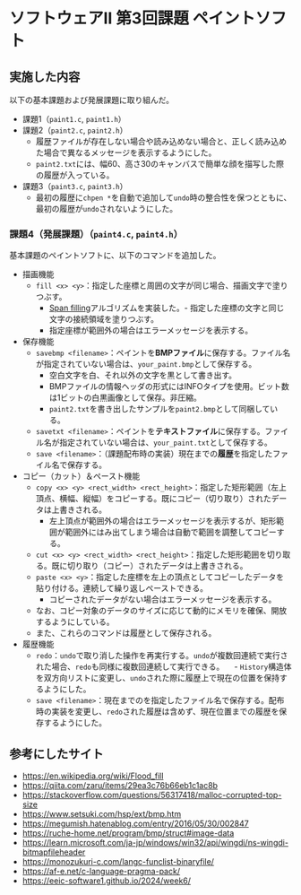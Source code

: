 # ソフトウェアII 第3回課題 ペイントソフト

## 実施した内容

以下の基本課題および発展課題に取り組んだ。

- 課題1（`paint1.c`, `paint1.h`）
- 課題2（`paint2.c`, `paint2.h`）
  - 履歴ファイルが存在しない場合や読み込めない場合と、正しく読み込めた場合で異なるメッセージを表示するようにした。
  - `paint2.txt`には、幅60、高さ30のキャンバスで簡単な顔を描写した際の履歴が入っている。
- 課題3（`paint3.c`, `paint3.h`）
  - 最初の履歴に`chpen *`を自動で追加して`undo`時の整合性を保つとともに、最初の履歴が`undo`されないようにした。

### 課題4（発展課題）（`paint4.c`, `paint4.h`）

基本課題のペイントソフトに、以下のコマンドを追加した。

- 描画機能
  - `fill <x> <y>`：指定した座標と周囲の文字が同じ場合、描画文字で塗りつぶす。
    - [Span filling](https://en.wikipedia.org/wiki/Flood_fill#Span_filling)アルゴリズムを実装した。- 指定した座標の文字と同じ文字の接続領域を塗りつぶす。
    - 指定座標が範囲外の場合はエラーメッセージを表示する。
- 保存機能
  - `savebmp <filename>`：ペイントを**BMPファイル**に保存する。ファイル名が指定されていない場合は、`your_paint.bmp`として保存する。
    - 空白文字を白、それ以外の文字を黒として書き出す。
    - BMPファイルの情報ヘッダの形式にはINFOタイプを使用。ビット数は1ビットの白黒画像として保存。非圧縮。
    - `paint2.txt`を書き出したサンプルを`paint2.bmp`として同梱している。
  - `savetxt <filename>`：ペイントを**テキストファイル**に保存する。ファイル名が指定されていない場合は、`your_paint.txt`として保存する。
  - `save <filename>`：（課題配布時の実装）現在までの**履歴**を指定したファイル名で保存する。
- コピー（カット）＆ペースト機能
  - `copy <x> <y> <rect_width> <rect_height>`：指定した矩形範囲（左上頂点、横幅、縦幅）をコピーする。既にコピー（切り取り）されたデータは上書きされる。
    - 左上頂点が範囲外の場合はエラーメッセージを表示するが、矩形範囲が範囲外にはみ出てしまう場合は自動で範囲を調整してコピーする。
  - `cut <x> <y> <rect_width> <rect_height>`：指定した矩形範囲を切り取る。既に切り取り（コピー）されたデータは上書きされる。
  - `paste <x> <y>`：指定した座標を左上の頂点としてコピーしたデータを貼り付ける。連続して繰り返しペーストできる。
    - コピーされたデータがない場合はエラーメッセージを表示する。
  - なお、コピー対象のデータのサイズに応じて動的にメモリを確保、開放するようにしている。
  - また、これらのコマンドは履歴として保存される。
- 履歴機能
  - `redo`：`undo`で取り消した操作を再実行する。`undo`が複数回連続で実行された場合、`redo`も同様に複数回連続して実行できる。
  　- `History`構造体を双方向リストに変更し、`undo`された際に履歴上で現在の位置を保持するようにした。
  - `save <filename>`：現在までのを指定したファイル名で保存する。配布時の実装を変更し、`redo`された履歴は含めず、現在位置までの履歴を保存するようにした。

## 参考にしたサイト

- https://en.wikipedia.org/wiki/Flood_fill
- https://qiita.com/zaru/items/29ea3c76b66eb1c1ac8b
- https://stackoverflow.com/questions/56317418/malloc-corrupted-top-size
- https://www.setsuki.com/hsp/ext/bmp.htm
- https://megumish.hatenablog.com/entry/2016/05/30/002847
- https://ruche-home.net/program/bmp/struct#image-data
- https://learn.microsoft.com/ja-jp/windows/win32/api/wingdi/ns-wingdi-bitmapfileheader
- https://monozukuri-c.com/langc-funclist-binaryfile/
- https://af-e.net/c-language-pragma-pack/
- https://eeic-software1.github.io/2024/week6/
